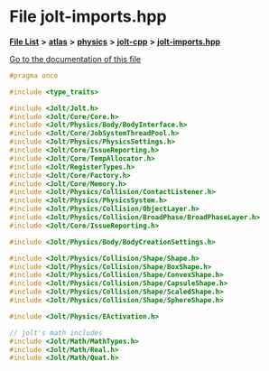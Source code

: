 

# File jolt-imports.hpp

[**File List**](files.md) **>** [**atlas**](dir_1e6ffef027cfcf7ded3287660b505c9f.md) **>** [**physics**](dir_40e4880a491f87475db52b6f14fdb765.md) **>** [**jolt-cpp**](dir_4275702edcca8362402a3c9bf0161df7.md) **>** [**jolt-imports.hpp**](jolt-imports_8hpp.md)

[Go to the documentation of this file](jolt-imports_8hpp.md)


```C++
#pragma once

#include <type_traits>

#include <Jolt/Jolt.h>
#include <Jolt/Core/Core.h>
#include <Jolt/Physics/Body/BodyInterface.h>
#include <Jolt/Core/JobSystemThreadPool.h>
#include <Jolt/Physics/PhysicsSettings.h>
#include <Jolt/Core/IssueReporting.h>
#include <Jolt/Core/TempAllocator.h>
#include <Jolt/RegisterTypes.h>
#include <Jolt/Core/Factory.h>
#include <Jolt/Core/Memory.h>
#include <Jolt/Physics/Collision/ContactListener.h>
#include <Jolt/Physics/PhysicsSystem.h>
#include <Jolt/Physics/Collision/ObjectLayer.h>
#include <Jolt/Physics/Collision/BroadPhase/BroadPhaseLayer.h>
#include <Jolt/Core/IssueReporting.h>

#include <Jolt/Physics/Body/BodyCreationSettings.h>

#include <Jolt/Physics/Collision/Shape/Shape.h>
#include <Jolt/Physics/Collision/Shape/BoxShape.h>
#include <Jolt/Physics/Collision/Shape/ConvexShape.h>
#include <Jolt/Physics/Collision/Shape/CapsuleShape.h>
#include <Jolt/Physics/Collision/Shape/ScaledShape.h>
#include <Jolt/Physics/Collision/Shape/SphereShape.h>

#include <Jolt/Physics/EActivation.h>

// jolt's math includes
#include <Jolt/Math/MathTypes.h>
#include <Jolt/Math/Real.h>
#include <Jolt/Math/Quat.h>
```


